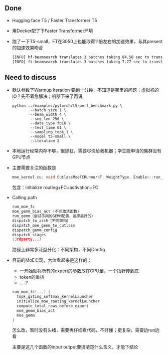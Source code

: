## Done

- Hugging face T5 / Faster Transformer T5

- 用Docker配了下Faster Transformer环境

- 跑了一下T5-small，FT在3050上也能取得11倍左右的加速效果，与其present的加速效果吻合

    ```bash
    [INFO] hf-beamsearch translates 3 batches taking 84.58 sec to translate 768 tokens (28193.6787 ms per batch), 9 tokens/sec
    [INFO] ft-beamsearch translates 3 batches taking 7.77 sec to translate 768 tokens (2590.8383 ms per batch), 99 tokens/sec.
    ```

## Need to discuss

- 默认参数下Warmup Iteration 要跑十分钟，不知道是哪里的问题；虚拟机的IO？先不着急解决；机器下来了再说

  ```
  python ../examples/pytorch/t5/perf_benchmark.py \
          --batch_size 1 \
          --beam_width 4 \
          --seq_len 256 \
          --data_type fp16 \
          --test_time 01 \
          --sampling_topk 1 \
          --model t5-small \
          --iteration 2
  ```

- 本地运行经常内存不够，很抓狂，需要尽快给我机器；学生能申请的集群没有GPU节点

- 主要需要关注的函数是
  ```C++
  moe_kernel.cu: void CutlassMoeFCRunner<T, WeightType, Enable>::run_moe_fc(...)
  ```

  包含：initialize routing+FC+activation+FC
  
- Calling path

  ```C++
  run_moe_fc
  moe_gemm_bias_act (不同激活函数)
  run_gemm（尝试不同的GEMM配置，选择最好的）
  dispatch_to_arch（不同架构）
  dispatch_moe_gemm_to_cutlass
  dispatch_gemm_config
  dispatch_stages
  (3rdparty...)
  ```

  路径上非常多泛型分化：不同架构，不同Config

- 目前的MoE实现，大体看起来是这样的：

  - 一开始就将所有的expert的参数放在GPU里，一个指针传到底
  - token的重排
  - .....?
  
  
  
  ```c++
  run_moe_fc(...) {
  	topk_gating_softmax_kernelLauncher
  	initialize_moe_routing_kernelLauncher
  	compute_total_rows_before_expert
  	moe_gemm_bias_act
  	moe_gemm
  }
  ```
  怎么改，暂时没有头绪，需要再仔细看代码，不好懂；挺复杂，需要边run边看
  
  主要是这几个函数的input output要搞清楚什么含义，才能下结论
